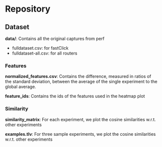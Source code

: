 # Repository


## Dataset
**data/**: Contains all the original captures from perf

- fulldataset.csv: for fastClick
- fulldataset-all.csv: for all routers

### Features
**normalized_features.csv**: Contains the difference, measured in ratios of the standard deviation, between the average of the single experiment to the global average.

**feature_ids**: Contains the ids of the features used in the heatmap plot


### Similarity
**similarity_matrix**: For each experiment, we plot the cosine similarities w.r.t. other experiments

**examples.tlv**: For three sample experiments, we plot the cosine similarities w.r.t. other experiments


